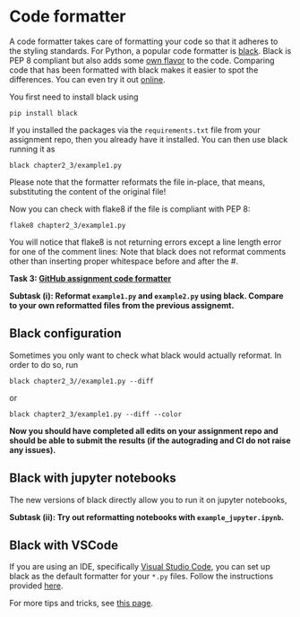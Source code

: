 # Code formatter
A code formatter takes care of formatting your code so that it adheres to the styling standards. For Python, a popular code formatter is [black](https://black.readthedocs.io/en/stable/). Black is PEP 8 compliant but also adds some [own flavor](https://black.readthedocs.io/en/stable/the_black_code_style/current_style.html) to the code. Comparing code that has been formatted with black makes it easier to spot the differences. You can even try it out [online](https://black.vercel.app/?version=stable&state=_Td6WFoAAATm1rRGAgAhARYAAAB0L-Wj4ARsAnNdAD2IimZxl1N_WlkPinBFoXIfdFTaTVkGVeHShArYj9yPlDvwBA7LhGo8BvRQqDilPtgsfdKl-ha7EFp0Ma6lY_06IceKiVsJ3BpoICJM9wU1VJLD7l3qd5xTmo78LqThf9uibGWcWCD16LBOn0JK8rhhx_Gf2ClySDJtvm7zQJ1Z-Ipmv9D7I_zhjztfi2UTVsJp7917XToHBm2EoNZqyE8homtGskFIiif5EZthHQvvOj8S2gJx8_t_UpWp1ScpIsD_Xq83LX-B956I_EBIeNoGwZZPFC5zAIoMeiaC1jU-sdOHVucLJM_x-jkzMvK8Utdfvp9MMvKyTfb_BZoe0-FAc2ZVlXEpwYgJVAGdCXv3lQT4bpTXyBwDrDVrUeJDivSSwOvT8tlnuMrXoD1Sk2NZB5SHyNmZsfyAEqLALbUnhkX8hbt5U2yNQRDf1LQhuUIOii6k6H9wnDNRnBiQHUfzKfW1CLiThnuVFjlCxQhJ60u67n3EK38XxHkQdOocJXpBNO51E4-f9z2hj0EDTu_ScuqOiC9cI8qJ4grSZIOnnQLv9WPvmCzx5zib3JacesIxMVvZNQiljq_gL7udm1yeXQjENOrBWbfBEkv1P4izWeAysoJgZUhtZFwKFdoCGt2TXe3xQ-wVZFS5KoMPhGFDZGPKzpK15caQOnWobOHLKaL8eFA-qI44qZrMQ7sSLn04bYeenNR2Vxz7hvK0lJhkgKrpVfUnZrtF-e-ubeeUCThWus4jZbKlFBe2Kroz90Elij_UZBMFCcFo0CfIx5mGlrINrTJLhERszRMMDd39XsBDzpZIYV4TcG7HoMS_IF8aMAAAxI-5uTWXbUQAAY8F7QgAAP01Vc6xxGf7AgAAAAAEWVo=).

You first need to install black using
```
pip install black
```
If you installed the packages via the `requirements.txt` file from your assignment repo, then you already have it installed.
You can then use black running it as 
```
black chapter2_3/example1.py
```
Please note that the formatter reformats the file in-place, that means, substituting the content of the original file!

Now you can check with flake8 if the file is compliant with PEP 8:
```
flake8 chapter2_3/example1.py
```
You will notice that flake8 is not returning errors except a line length error for one of the comment lines: Note that black does not reformat comments other than inserting proper whitespace before and after the #.

**Task 3: [GitHub assignment code formatter](https://classroom.github.com/a/nsZ7ryTk)**

**Subtask (i): Reformat `example1.py` and `example2.py` using black. Compare to your own reformatted files from the previous assignemt.**

## Black configuration
Sometimes you only want to check what black would actually reformat. In order to do so, run
```
black chapter2_3//example1.py --diff
```
or
```
black chapter2_3/example1.py --diff --color
```
**Now you should have completed all edits on your assignment repo and should be able to submit the results (if the autograding and CI do not raise any issues).**

## Black with jupyter notebooks
The new versions of black directly allow you to run it on jupyter notebooks,

**Subtask (ii): Try out reformatting notebooks with `example_jupyter.ipynb`.**


## Black with VSCode
If you are using an IDE, specifically [Visual Studio Code](https://code.visualstudio.com/), you can set up black as the default formatter for your `*.py` files. Follow the instructions provided [here](https://dev.to/adamlombard/how-to-use-the-black-python-code-formatter-in-vscode-3lo0).

For more tips and tricks, see [this page](https://code.visualstudio.com/docs/python/editing).